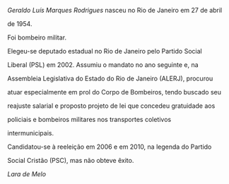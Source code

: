 

*Geraldo Luís Marques Rodrigues* nasceu no Rio de Janeiro em 27 de abril

de 1954.



Foi bombeiro militar.



Elegeu-se deputado estadual no Rio de Janeiro pelo Partido Social

Liberal (PSL) em 2002. Assumiu o mandato no ano seguinte e, na

Assembleia Legislativa do Estado do Rio de Janeiro (ALERJ), procurou

atuar especialmente em prol do Corpo de Bombeiros, tendo buscado seu

reajuste salarial e proposto projeto de lei que concedeu gratuidade aos

policiais e bombeiros militares nos transportes coletivos

intermunicipais.



Candidatou-se à reeleição em 2006 e em 2010, na legenda do Partido

Social Cristão (PSC), mas não obteve êxito.



*Lara de Melo*



